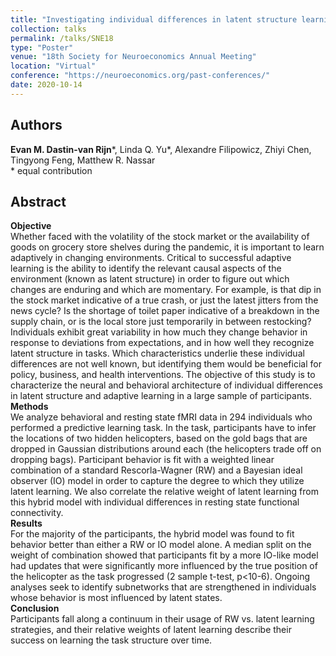 ```yaml
---
title: "Investigating individual differences in latent structure learning in a changing environment"
collection: talks
permalink: /talks/SNE18
type: "Poster"
venue: "18th Society for Neuroeconomics Annual Meeting"
location: "Virtual"
conference: "https://neuroeconomics.org/past-conferences/"
date: 2020-10-14
---
```


## Authors
<b>Evan M. Dastin-van Rijn</b>\*, Linda Q. Yu\*, Alexandre Filipowicz, Zhiyi Chen, Tingyong Feng, Matthew R. Nassar<br/>
\* equal contribution

## Abstract
<b>Objective</b><br/>
Whether faced with the volatility of the stock market or the availability of goods on grocery store shelves during the pandemic, it is important to learn adaptively in changing environments. Critical to successful adaptive learning is the ability to identify the relevant causal aspects of the environment (known as latent structure) in order to figure out which changes are enduring and which are momentary. For example, is that dip in the stock market indicative of a true crash, or just the latest jitters from the news cycle? Is the shortage of toilet paper indicative of a breakdown in the supply chain, or is the local store just temporarily in between restocking?  Individuals exhibit great variability in how much they change behavior in response to deviations from expectations, and in how well they recognize latent structure in tasks. Which characteristics underlie these individual differences are not well known, but identifying them would be beneficial for policy, business, and health interventions. The objective of this study is to characterize the neural and behavioral architecture of individual differences in latent structure and adaptive learning in a large sample of participants.<br/>
<b>Methods</b><br/>
We analyze behavioral and resting state fMRI data in 294 individuals who performed a predictive learning task. In the task, participants have to infer the locations of two hidden helicopters, based on the gold bags that are dropped in Gaussian distributions around each (the helicopters trade off on dropping bags). Participant behavior is fit with a weighted linear combination of a standard Rescorla-Wagner (RW) and a Bayesian ideal observer (IO) model in order to capture the degree to which they utilize latent learning. We also correlate the relative weight of latent learning from this hybrid model with individual differences in resting state functional connectivity.<br/>
<b>Results</b><br/>
For the majority of the participants, the hybrid model was found to fit behavior better than either a RW or IO model alone. A median split on the weight of combination showed that participants fit by a more IO-like model had updates that were significantly more influenced by the true position of the helicopter as the task progressed (2 sample t-test, p<10-6). Ongoing analyses seek to identify subnetworks that are strengthened in individuals whose behavior is most influenced by latent states.<br/>
<b>Conclusion</b><br/>
Participants fall along a continuum in their usage of RW vs. latent learning strategies, and their relative weights of latent learning describe their success on learning the task structure over time.
